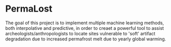 # PermaLost
The goal of this project is to implement multiple machine learning methods, both interpolative and predictive, in order to creaet a powerful tool to assist archeologists/anthropologists to locate sites vulnerable to 'soft' artifact degradation due to increased permafrost melt due to yearly global warming. 
